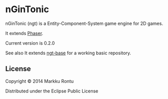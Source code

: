 nGinTonic 
=========

nGinTonic (ngt) is a Entity-Component-System game engine for 2D games.

It extends [Phaser](http://phaser.io/).

Current version is 0.2.0

See also It extends [ngt-base](https://github.com/Macroz/ngt-base) for a working basic repository.

License
-------

Copyright © 2014 Markku Rontu

Distributed under the Eclipse Public License
